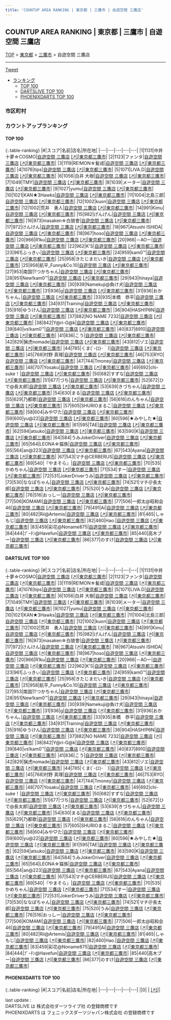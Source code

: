 ```yaml
---
title: 'COUNTUP AREA RANKING | 東京都 | 三鷹市 | 自遊空間 三鷹店'
---
```

## COUNTUP AREA RANKING | 東京都 | 三鷹市 | 自遊空間 三鷹店

[TOP](/darts/rank/) > [東京都](/darts/rank/東京都/) > [三鷹市](/darts/rank/東京都/三鷹市/) > 自遊空間 三鷹店

___

<a href="https://twitter.com/share?ref_src=twsrc%5Etfw" data-text="COUNTUP AREA RANKING | 東京都三鷹市自遊空間 三鷹店" class="twitter-share-button" data-hashtags="DARTSLIVE,PHOENIXDARTS,darts,ダーツ" data-show-count="false">Tweet</a>

* [ランキング](#カウントアップランキング)
    * [TOP 100](#top-100)
    * [DARTSLIVE TOP 100](#dartslive-top-100)
    * [PHOENIXDARTS TOP 100](#phoenixdarts-top-100)

### 市区町村

<ul>

</ul>

### カウントアップランキング

#### TOP 100



{:.table-ranking}
|#|スコア|名前|店名|所在地|
|---|---|---|---|---|
|1|1131|<span class="rank-name-dl">中井十夢☆COSMO</span>|<a href="/darts/rank/shops/e1b526e565d0a3e5b21333aee1bd51e4.html">自遊空間 三鷹店</a> <a href="https://search.dartslive.com/jp/shop/e1b526e565d0a3e5b21333aee1bd51e4">[↗]</a>|<a href="/darts/rank/東京都/三鷹市">東京都三鷹市</a>|
|2|1123|<span class="rank-name-dl">ファンタ</span>|<a href="/darts/rank/shops/e1b526e565d0a3e5b21333aee1bd51e4.html">自遊空間 三鷹店</a> <a href="https://search.dartslive.com/jp/shop/e1b526e565d0a3e5b21333aee1bd51e4">[↗]</a>|<a href="/darts/rank/東京都/三鷹市">東京都三鷹市</a>|
|3|1119|<span class="rank-name-dl">RE!MON☆髪成</span>|<a href="/darts/rank/shops/e1b526e565d0a3e5b21333aee1bd51e4.html">自遊空間 三鷹店</a> <a href="https://search.dartslive.com/jp/shop/e1b526e565d0a3e5b21333aee1bd51e4">[↗]</a>|<a href="/darts/rank/東京都/三鷹市">東京都三鷹市</a>|
|4|1076|<span class="rank-name-dl">tips</span>|<a href="/darts/rank/shops/e1b526e565d0a3e5b21333aee1bd51e4.html">自遊空間 三鷹店</a> <a href="https://search.dartslive.com/jp/shop/e1b526e565d0a3e5b21333aee1bd51e4">[↗]</a>|<a href="/darts/rank/東京都/三鷹市">東京都三鷹市</a>|
|5|1071|<span class="rank-name-dl">LIVA.D</span>|<a href="/darts/rank/shops/e1b526e565d0a3e5b21333aee1bd51e4.html">自遊空間 三鷹店</a> <a href="https://search.dartslive.com/jp/shop/e1b526e565d0a3e5b21333aee1bd51e4">[↗]</a>|<a href="/darts/rank/東京都/三鷹市">東京都三鷹市</a>|
|6|1056|<span class="rank-name-dl">白井 大樹</span>|<a href="/darts/rank/shops/e1b526e565d0a3e5b21333aee1bd51e4.html">自遊空間 三鷹店</a> <a href="https://search.dartslive.com/jp/shop/e1b526e565d0a3e5b21333aee1bd51e4">[↗]</a>|<a href="/darts/rank/東京都/三鷹市">東京都三鷹市</a>|
|7|1049|<span class="rank-name-dl">TMY</span>|<a href="/darts/rank/shops/e1b526e565d0a3e5b21333aee1bd51e4.html">自遊空間 三鷹店</a> <a href="https://search.dartslive.com/jp/shop/e1b526e565d0a3e5b21333aee1bd51e4">[↗]</a>|<a href="/darts/rank/東京都/三鷹市">東京都三鷹市</a>|
|8|1039|<span class="rank-name-dl">メーター</span>|<a href="/darts/rank/shops/e1b526e565d0a3e5b21333aee1bd51e4.html">自遊空間 三鷹店</a> <a href="https://search.dartslive.com/jp/shop/e1b526e565d0a3e5b21333aee1bd51e4">[↗]</a>|<a href="/darts/rank/東京都/三鷹市">東京都三鷹市</a>|
|9|1027|<span class="rank-name-dl">yumu</span>|<a href="/darts/rank/shops/e1b526e565d0a3e5b21333aee1bd51e4.html">自遊空間 三鷹店</a> <a href="https://search.dartslive.com/jp/shop/e1b526e565d0a3e5b21333aee1bd51e4">[↗]</a>|<a href="/darts/rank/東京都/三鷹市">東京都三鷹市</a>|
|10|1021|<span class="rank-name-dl">KAN★3Hawks</span>|<a href="/darts/rank/shops/e1b526e565d0a3e5b21333aee1bd51e4.html">自遊空間 三鷹店</a> <a href="https://search.dartslive.com/jp/shop/e1b526e565d0a3e5b21333aee1bd51e4">[↗]</a>|<a href="/darts/rank/東京都/三鷹市">東京都三鷹市</a>|
|11|1004|<span class="rank-name-dl">北島三郎</span>|<a href="/darts/rank/shops/e1b526e565d0a3e5b21333aee1bd51e4.html">自遊空間 三鷹店</a> <a href="https://search.dartslive.com/jp/shop/e1b526e565d0a3e5b21333aee1bd51e4">[↗]</a>|<a href="/darts/rank/東京都/三鷹市">東京都三鷹市</a>|
|12|1002|<span class="rank-name-dl">kuon</span>|<a href="/darts/rank/shops/e1b526e565d0a3e5b21333aee1bd51e4.html">自遊空間 三鷹店</a> <a href="https://search.dartslive.com/jp/shop/e1b526e565d0a3e5b21333aee1bd51e4">[↗]</a>|<a href="/darts/rank/東京都/三鷹市">東京都三鷹市</a>|
|12|1002|<span class="rank-name-dl">荒井　勇人</span>|<a href="/darts/rank/shops/e1b526e565d0a3e5b21333aee1bd51e4.html">自遊空間 三鷹店</a> <a href="https://search.dartslive.com/jp/shop/e1b526e565d0a3e5b21333aee1bd51e4">[↗]</a>|<a href="/darts/rank/東京都/三鷹市">東京都三鷹市</a>|
|14|991|<span class="rank-name-dl">Kimu</span>|<a href="/darts/rank/shops/e1b526e565d0a3e5b21333aee1bd51e4.html">自遊空間 三鷹店</a> <a href="https://search.dartslive.com/jp/shop/e1b526e565d0a3e5b21333aee1bd51e4">[↗]</a>|<a href="/darts/rank/東京都/三鷹市">東京都三鷹市</a>|
|15|982|<span class="rank-name-dl">げんげん</span>|<a href="/darts/rank/shops/e1b526e565d0a3e5b21333aee1bd51e4.html">自遊空間 三鷹店</a> <a href="https://search.dartslive.com/jp/shop/e1b526e565d0a3e5b21333aee1bd51e4">[↗]</a>|<a href="/darts/rank/東京都/三鷹市">東京都三鷹市</a>|
|16|973|<span class="rank-name-dl">masaken☆白狼會</span>|<a href="/darts/rank/shops/e1b526e565d0a3e5b21333aee1bd51e4.html">自遊空間 三鷹店</a> <a href="https://search.dartslive.com/jp/shop/e1b526e565d0a3e5b21333aee1bd51e4">[↗]</a>|<a href="/darts/rank/東京都/三鷹市">東京都三鷹市</a>|
|17|972|<span class="rank-name-dl">けんけん</span>|<a href="/darts/rank/shops/e1b526e565d0a3e5b21333aee1bd51e4.html">自遊空間 三鷹店</a> <a href="https://search.dartslive.com/jp/shop/e1b526e565d0a3e5b21333aee1bd51e4">[↗]</a>|<a href="/darts/rank/東京都/三鷹市">東京都三鷹市</a>|
|18|967|<span class="rank-name-dl">Atsushi ISHIDA</span>|<a href="/darts/rank/shops/e1b526e565d0a3e5b21333aee1bd51e4.html">自遊空間 三鷹店</a> <a href="https://search.dartslive.com/jp/shop/e1b526e565d0a3e5b21333aee1bd51e4">[↗]</a>|<a href="/darts/rank/東京都/三鷹市">東京都三鷹市</a>|
|18|967|<span class="rank-name-dl">hoso</span>|<a href="/darts/rank/shops/e1b526e565d0a3e5b21333aee1bd51e4.html">自遊空間 三鷹店</a> <a href="https://search.dartslive.com/jp/shop/e1b526e565d0a3e5b21333aee1bd51e4">[↗]</a>|<a href="/darts/rank/東京都/三鷹市">東京都三鷹市</a>|
|20|966|<span class="rank-name-dl">R1ku</span>|<a href="/darts/rank/shops/e1b526e565d0a3e5b21333aee1bd51e4.html">自遊空間 三鷹店</a> <a href="https://search.dartslive.com/jp/shop/e1b526e565d0a3e5b21333aee1bd51e4">[↗]</a>|<a href="/darts/rank/東京都/三鷹市">東京都三鷹市</a>|
|20|966|<span class="rank-name-dl">－AOー</span>|<a href="/darts/rank/shops/e1b526e565d0a3e5b21333aee1bd51e4.html">自遊空間 三鷹店</a> <a href="https://search.dartslive.com/jp/shop/e1b526e565d0a3e5b21333aee1bd51e4">[↗]</a>|<a href="/darts/rank/東京都/三鷹市">東京都三鷹市</a>|
|22|962|<span class="rank-name-dl">K&#x27;S</span>|<a href="/darts/rank/shops/e1b526e565d0a3e5b21333aee1bd51e4.html">自遊空間 三鷹店</a> <a href="https://search.dartslive.com/jp/shop/e1b526e565d0a3e5b21333aee1bd51e4">[↗]</a>|<a href="/darts/rank/東京都/三鷹市">東京都三鷹市</a>|
|23|961|<span class="rank-name-dl">ふっきぃ</span>|<a href="/darts/rank/shops/e1b526e565d0a3e5b21333aee1bd51e4.html">自遊空間 三鷹店</a> <a href="https://search.dartslive.com/jp/shop/e1b526e565d0a3e5b21333aee1bd51e4">[↗]</a>|<a href="/darts/rank/東京都/三鷹市">東京都三鷹市</a>|
|24|959|<span class="rank-name-dl">kam0™</span>|<a href="/darts/rank/shops/e1b526e565d0a3e5b21333aee1bd51e4.html">自遊空間 三鷹店</a> <a href="https://search.dartslive.com/jp/shop/e1b526e565d0a3e5b21333aee1bd51e4">[↗]</a>|<a href="/darts/rank/東京都/三鷹市">東京都三鷹市</a>|
|25|958|<span class="rank-name-dl">きたじまだいき</span>|<a href="/darts/rank/shops/e1b526e565d0a3e5b21333aee1bd51e4.html">自遊空間 三鷹店</a> <a href="https://search.dartslive.com/jp/shop/e1b526e565d0a3e5b21333aee1bd51e4">[↗]</a>|<a href="/darts/rank/東京都/三鷹市">東京都三鷹市</a>|
|25|958|<span class="rank-name-dl">航平_Funny&amp;Co.10</span>|<a href="/darts/rank/shops/e1b526e565d0a3e5b21333aee1bd51e4.html">自遊空間 三鷹店</a> <a href="https://search.dartslive.com/jp/shop/e1b526e565d0a3e5b21333aee1bd51e4">[↗]</a>|<a href="/darts/rank/東京都/三鷹市">東京都三鷹市</a>|
|27|953|<span class="rank-name-dl">南国㌍つかちゃん</span>|<a href="/darts/rank/shops/e1b526e565d0a3e5b21333aee1bd51e4.html">自遊空間 三鷹店</a> <a href="https://search.dartslive.com/jp/shop/e1b526e565d0a3e5b21333aee1bd51e4">[↗]</a>|<a href="/darts/rank/東京都/三鷹市">東京都三鷹市</a>|
|28|951|<span class="rank-name-dl">New!kam0™</span>|<a href="/darts/rank/shops/e1b526e565d0a3e5b21333aee1bd51e4.html">自遊空間 三鷹店</a> <a href="https://search.dartslive.com/jp/shop/e1b526e565d0a3e5b21333aee1bd51e4">[↗]</a>|<a href="/darts/rank/東京都/三鷹市">東京都三鷹市</a>|
|29|943|<span class="rank-name-dl">hinaya</span>|<a href="/darts/rank/shops/e1b526e565d0a3e5b21333aee1bd51e4.html">自遊空間 三鷹店</a> <a href="https://search.dartslive.com/jp/shop/e1b526e565d0a3e5b21333aee1bd51e4">[↗]</a>|<a href="/darts/rank/東京都/三鷹市">東京都三鷹市</a>|
|30|939|<span class="rank-name-dl">Namekuji@負け犬</span>|<a href="/darts/rank/shops/e1b526e565d0a3e5b21333aee1bd51e4.html">自遊空間 三鷹店</a> <a href="https://search.dartslive.com/jp/shop/e1b526e565d0a3e5b21333aee1bd51e4">[↗]</a>|<a href="/darts/rank/東京都/三鷹市">東京都三鷹市</a>|
|31|936|<span class="rank-name-dl">g</span>|<a href="/darts/rank/shops/e1b526e565d0a3e5b21333aee1bd51e4.html">自遊空間 三鷹店</a> <a href="https://search.dartslive.com/jp/shop/e1b526e565d0a3e5b21333aee1bd51e4">[↗]</a>|<a href="/darts/rank/東京都/三鷹市">東京都三鷹市</a>|
|31|936|<span class="rank-name-dl">おかちゃん｡</span>|<a href="/darts/rank/shops/e1b526e565d0a3e5b21333aee1bd51e4.html">自遊空間 三鷹店</a> <a href="https://search.dartslive.com/jp/shop/e1b526e565d0a3e5b21333aee1bd51e4">[↗]</a>|<a href="/darts/rank/東京都/三鷹市">東京都三鷹市</a>|
|33|935|<span class="rank-name-dl">本橋　恭平</span>|<a href="/darts/rank/shops/e1b526e565d0a3e5b21333aee1bd51e4.html">自遊空間 三鷹店</a> <a href="https://search.dartslive.com/jp/shop/e1b526e565d0a3e5b21333aee1bd51e4">[↗]</a>|<a href="/darts/rank/東京都/三鷹市">東京都三鷹市</a>|
|34|931|<span class="rank-name-dl">Training</span>|<a href="/darts/rank/shops/e1b526e565d0a3e5b21333aee1bd51e4.html">自遊空間 三鷹店</a> <a href="https://search.dartslive.com/jp/shop/e1b526e565d0a3e5b21333aee1bd51e4">[↗]</a>|<a href="/darts/rank/東京都/三鷹市">東京都三鷹市</a>|
|35|916|<span class="rank-name-dl">ゆうけん</span>|<a href="/darts/rank/shops/e1b526e565d0a3e5b21333aee1bd51e4.html">自遊空間 三鷹店</a> <a href="https://search.dartslive.com/jp/shop/e1b526e565d0a3e5b21333aee1bd51e4">[↗]</a>|<a href="/darts/rank/東京都/三鷹市">東京都三鷹市</a>|
|36|904|<span class="rank-name-dl">HASH!PθN</span>|<a href="/darts/rank/shops/e1b526e565d0a3e5b21333aee1bd51e4.html">自遊空間 三鷹店</a> <a href="https://search.dartslive.com/jp/shop/e1b526e565d0a3e5b21333aee1bd51e4">[↗]</a>|<a href="/darts/rank/東京都/三鷹市">東京都三鷹市</a>|
|37|882|<span class="rank-name-dl">NO NAME 7232</span>|<a href="/darts/rank/shops/e1b526e565d0a3e5b21333aee1bd51e4.html">自遊空間 三鷹店</a> <a href="https://search.dartslive.com/jp/shop/e1b526e565d0a3e5b21333aee1bd51e4">[↗]</a>|<a href="/darts/rank/東京都/三鷹市">東京都三鷹市</a>|
|38|842|<span class="rank-name-dl">Y@ri-G@k</span>|<a href="/darts/rank/shops/e1b526e565d0a3e5b21333aee1bd51e4.html">自遊空間 三鷹店</a> <a href="https://search.dartslive.com/jp/shop/e1b526e565d0a3e5b21333aee1bd51e4">[↗]</a>|<a href="/darts/rank/東京都/三鷹市">東京都三鷹市</a>|
|39|840|<span class="rank-name-dl">vs!kam0™</span>|<a href="/darts/rank/shops/e1b526e565d0a3e5b21333aee1bd51e4.html">自遊空間 三鷹店</a> <a href="https://search.dartslive.com/jp/shop/e1b526e565d0a3e5b21333aee1bd51e4">[↗]</a>|<a href="/darts/rank/東京都/三鷹市">東京都三鷹市</a>|
|40|837|<span class="rank-name-dl">8910</span>|<a href="/darts/rank/shops/e1b526e565d0a3e5b21333aee1bd51e4.html">自遊空間 三鷹店</a> <a href="https://search.dartslive.com/jp/shop/e1b526e565d0a3e5b21333aee1bd51e4">[↗]</a>|<a href="/darts/rank/東京都/三鷹市">東京都三鷹市</a>|
|41|836|<span class="rank-name-dl">こう</span>|<a href="/darts/rank/shops/e1b526e565d0a3e5b21333aee1bd51e4.html">自遊空間 三鷹店</a> <a href="https://search.dartslive.com/jp/shop/e1b526e565d0a3e5b21333aee1bd51e4">[↗]</a>|<a href="/darts/rank/東京都/三鷹市">東京都三鷹市</a>|
|42|829|<span class="rank-name-dl">猟虎nomade</span>|<a href="/darts/rank/shops/e1b526e565d0a3e5b21333aee1bd51e4.html">自遊空間 三鷹店</a> <a href="https://search.dartslive.com/jp/shop/e1b526e565d0a3e5b21333aee1bd51e4">[↗]</a>|<a href="/darts/rank/東京都/三鷹市">東京都三鷹市</a>|
|43|812|<span class="rank-name-dl">ゾエ</span>|<a href="/darts/rank/shops/e1b526e565d0a3e5b21333aee1bd51e4.html">自遊空間 三鷹店</a> <a href="https://search.dartslive.com/jp/shop/e1b526e565d0a3e5b21333aee1bd51e4">[↗]</a>|<a href="/darts/rank/東京都/三鷹市">東京都三鷹市</a>|
|44|785|<span class="rank-name-dl">くま(´･(ｴ)･｀)</span>|<a href="/darts/rank/shops/e1b526e565d0a3e5b21333aee1bd51e4.html">自遊空間 三鷹店</a> <a href="https://search.dartslive.com/jp/shop/e1b526e565d0a3e5b21333aee1bd51e4">[↗]</a>|<a href="/darts/rank/東京都/三鷹市">東京都三鷹市</a>|
|45|768|<span class="rank-name-dl">村野 真理</span>|<a href="/darts/rank/shops/e1b526e565d0a3e5b21333aee1bd51e4.html">自遊空間 三鷹店</a> <a href="https://search.dartslive.com/jp/shop/e1b526e565d0a3e5b21333aee1bd51e4">[↗]</a>|<a href="/darts/rank/東京都/三鷹市">東京都三鷹市</a>|
|46|753|<span class="rank-name-dl">RYO</span>|<a href="/darts/rank/shops/e1b526e565d0a3e5b21333aee1bd51e4.html">自遊空間 三鷹店</a> <a href="https://search.dartslive.com/jp/shop/e1b526e565d0a3e5b21333aee1bd51e4">[↗]</a>|<a href="/darts/rank/東京都/三鷹市">東京都三鷹市</a>|
|47|744|<span class="rank-name-dl">Tmoney</span>|<a href="/darts/rank/shops/e1b526e565d0a3e5b21333aee1bd51e4.html">自遊空間 三鷹店</a> <a href="https://search.dartslive.com/jp/shop/e1b526e565d0a3e5b21333aee1bd51e4">[↗]</a>|<a href="/darts/rank/東京都/三鷹市">東京都三鷹市</a>|
|48|707|<span class="rank-name-dl">Yosaku</span>|<a href="/darts/rank/shops/e1b526e565d0a3e5b21333aee1bd51e4.html">自遊空間 三鷹店</a> <a href="https://search.dartslive.com/jp/shop/e1b526e565d0a3e5b21333aee1bd51e4">[↗]</a>|<a href="/darts/rank/東京都/三鷹市">東京都三鷹市</a>|
|49|692|<span class="rank-name-dl">chi-suke！</span>|<a href="/darts/rank/shops/e1b526e565d0a3e5b21333aee1bd51e4.html">自遊空間 三鷹店</a> <a href="https://search.dartslive.com/jp/shop/e1b526e565d0a3e5b21333aee1bd51e4">[↗]</a>|<a href="/darts/rank/東京都/三鷹市">東京都三鷹市</a>|
|50|682|<span class="rank-name-dl">すずな</span>|<a href="/darts/rank/shops/e1b526e565d0a3e5b21333aee1bd51e4.html">自遊空間 三鷹店</a> <a href="https://search.dartslive.com/jp/shop/e1b526e565d0a3e5b21333aee1bd51e4">[↗]</a>|<a href="/darts/rank/東京都/三鷹市">東京都三鷹市</a>|
|51|677|<span class="rank-name-dl">づち</span>|<a href="/darts/rank/shops/e1b526e565d0a3e5b21333aee1bd51e4.html">自遊空間 三鷹店</a> <a href="https://search.dartslive.com/jp/shop/e1b526e565d0a3e5b21333aee1bd51e4">[↗]</a>|<a href="/darts/rank/東京都/三鷹市">東京都三鷹市</a>|
|52|672|<span class="rank-name-dl">ひで@長太郎</span>|<a href="/darts/rank/shops/e1b526e565d0a3e5b21333aee1bd51e4.html">自遊空間 三鷹店</a> <a href="https://search.dartslive.com/jp/shop/e1b526e565d0a3e5b21333aee1bd51e4">[↗]</a>|<a href="/darts/rank/東京都/三鷹市">東京都三鷹市</a>|
|53|639|<span class="rank-name-dl">きづちゃん</span>|<a href="/darts/rank/shops/e1b526e565d0a3e5b21333aee1bd51e4.html">自遊空間 三鷹店</a> <a href="https://search.dartslive.com/jp/shop/e1b526e565d0a3e5b21333aee1bd51e4">[↗]</a>|<a href="/darts/rank/東京都/三鷹市">東京都三鷹市</a>|
|54|630|<span class="rank-name-dl">まる</span>|<a href="/darts/rank/shops/e1b526e565d0a3e5b21333aee1bd51e4.html">自遊空間 三鷹店</a> <a href="https://search.dartslive.com/jp/shop/e1b526e565d0a3e5b21333aee1bd51e4">[↗]</a>|<a href="/darts/rank/東京都/三鷹市">東京都三鷹市</a>|
|55|629|<span class="rank-name-dl">乃都歌</span>|<a href="/darts/rank/shops/e1b526e565d0a3e5b21333aee1bd51e4.html">自遊空間 三鷹店</a> <a href="https://search.dartslive.com/jp/shop/e1b526e565d0a3e5b21333aee1bd51e4">[↗]</a>|<a href="/darts/rank/東京都/三鷹市">東京都三鷹市</a>|
|56|616|<span class="rank-name-dl">のんちゃん</span>|<a href="/darts/rank/shops/e1b526e565d0a3e5b21333aee1bd51e4.html">自遊空間 三鷹店</a> <a href="https://search.dartslive.com/jp/shop/e1b526e565d0a3e5b21333aee1bd51e4">[↗]</a>|<a href="/darts/rank/東京都/三鷹市">東京都三鷹市</a>|
|57|605|<span class="rank-name-dl">SHURIOまるこ</span>|<a href="/darts/rank/shops/e1b526e565d0a3e5b21333aee1bd51e4.html">自遊空間 三鷹店</a> <a href="https://search.dartslive.com/jp/shop/e1b526e565d0a3e5b21333aee1bd51e4">[↗]</a>|<a href="/darts/rank/東京都/三鷹市">東京都三鷹市</a>|
|58|604|<span class="rank-name-dl">みや♡た</span>|<a href="/darts/rank/shops/e1b526e565d0a3e5b21333aee1bd51e4.html">自遊空間 三鷹店</a> <a href="https://search.dartslive.com/jp/shop/e1b526e565d0a3e5b21333aee1bd51e4">[↗]</a>|<a href="/darts/rank/東京都/三鷹市">東京都三鷹市</a>|
|59|600|<span class="rank-name-dl">yu@22</span>|<a href="/darts/rank/shops/e1b526e565d0a3e5b21333aee1bd51e4.html">自遊空間 三鷹店</a> <a href="https://search.dartslive.com/jp/shop/e1b526e565d0a3e5b21333aee1bd51e4">[↗]</a>|<a href="/darts/rank/東京都/三鷹市">東京都三鷹市</a>|
|60|596|<span class="rank-name-dl">★みやした★</span>|<a href="/darts/rank/shops/e1b526e565d0a3e5b21333aee1bd51e4.html">自遊空間 三鷹店</a> <a href="https://search.dartslive.com/jp/shop/e1b526e565d0a3e5b21333aee1bd51e4">[↗]</a>|<a href="/darts/rank/東京都/三鷹市">東京都三鷹市</a>|
|61|595|<span class="rank-name-dl">TAE</span>|<a href="/darts/rank/shops/e1b526e565d0a3e5b21333aee1bd51e4.html">自遊空間 三鷹店</a> <a href="https://search.dartslive.com/jp/shop/e1b526e565d0a3e5b21333aee1bd51e4">[↗]</a>|<a href="/darts/rank/東京都/三鷹市">東京都三鷹市</a>|
|62|594|<span class="rank-name-dl">atsuko</span>|<a href="/darts/rank/shops/e1b526e565d0a3e5b21333aee1bd51e4.html">自遊空間 三鷹店</a> <a href="https://search.dartslive.com/jp/shop/e1b526e565d0a3e5b21333aee1bd51e4">[↗]</a>|<a href="/darts/rank/東京都/三鷹市">東京都三鷹市</a>|
|63|590|<span class="rank-name-dl">K</span>|<a href="/darts/rank/shops/e1b526e565d0a3e5b21333aee1bd51e4.html">自遊空間 三鷹店</a> <a href="https://search.dartslive.com/jp/shop/e1b526e565d0a3e5b21333aee1bd51e4">[↗]</a>|<a href="/darts/rank/東京都/三鷹市">東京都三鷹市</a>|
|64|584|<span class="rank-name-dl">うみJokerDriver</span>|<a href="/darts/rank/shops/e1b526e565d0a3e5b21333aee1bd51e4.html">自遊空間 三鷹店</a> <a href="https://search.dartslive.com/jp/shop/e1b526e565d0a3e5b21333aee1bd51e4">[↗]</a>|<a href="/darts/rank/東京都/三鷹市">東京都三鷹市</a>|
|65|564|<span class="rank-name-dl">LEONA☆猫族</span>|<a href="/darts/rank/shops/e1b526e565d0a3e5b21333aee1bd51e4.html">自遊空間 三鷹店</a> <a href="https://search.dartslive.com/jp/shop/e1b526e565d0a3e5b21333aee1bd51e4">[↗]</a>|<a href="/darts/rank/東京都/三鷹市">東京都三鷹市</a>|
|65|564|<span class="rank-name-dl">an@223</span>|<a href="/darts/rank/shops/e1b526e565d0a3e5b21333aee1bd51e4.html">自遊空間 三鷹店</a> <a href="https://search.dartslive.com/jp/shop/e1b526e565d0a3e5b21333aee1bd51e4">[↗]</a>|<a href="/darts/rank/東京都/三鷹市">東京都三鷹市</a>|
|67|543|<span class="rank-name-dl">Ayana</span>|<a href="/darts/rank/shops/e1b526e565d0a3e5b21333aee1bd51e4.html">自遊空間 三鷹店</a> <a href="https://search.dartslive.com/jp/shop/e1b526e565d0a3e5b21333aee1bd51e4">[↗]</a>|<a href="/darts/rank/東京都/三鷹市">東京都三鷹市</a>|
|67|543|<span class="rank-name-dl">マチ@CERBERUS</span>|<a href="/darts/rank/shops/e1b526e565d0a3e5b21333aee1bd51e4.html">自遊空間 三鷹店</a> <a href="https://search.dartslive.com/jp/shop/e1b526e565d0a3e5b21333aee1bd51e4">[↗]</a>|<a href="/darts/rank/東京都/三鷹市">東京都三鷹市</a>|
|69|540|<span class="rank-name-dl">『やまそら』</span>|<a href="/darts/rank/shops/e1b526e565d0a3e5b21333aee1bd51e4.html">自遊空間 三鷹店</a> <a href="https://search.dartslive.com/jp/shop/e1b526e565d0a3e5b21333aee1bd51e4">[↗]</a>|<a href="/darts/rank/東京都/三鷹市">東京都三鷹市</a>|
|70|535|<span class="rank-name-dl">かめちゃん</span>|<a href="/darts/rank/shops/e1b526e565d0a3e5b21333aee1bd51e4.html">自遊空間 三鷹店</a> <a href="https://search.dartslive.com/jp/shop/e1b526e565d0a3e5b21333aee1bd51e4">[↗]</a>|<a href="/darts/rank/東京都/三鷹市">東京都三鷹市</a>|
|71|534|<span class="rank-name-dl">すー</span>|<a href="/darts/rank/shops/e1b526e565d0a3e5b21333aee1bd51e4.html">自遊空間 三鷹店</a> <a href="https://search.dartslive.com/jp/shop/e1b526e565d0a3e5b21333aee1bd51e4">[↗]</a>|<a href="/darts/rank/東京都/三鷹市">東京都三鷹市</a>|
|72|531|<span class="rank-name-dl">JokerDriverうみ</span>|<a href="/darts/rank/shops/e1b526e565d0a3e5b21333aee1bd51e4.html">自遊空間 三鷹店</a> <a href="https://search.dartslive.com/jp/shop/e1b526e565d0a3e5b21333aee1bd51e4">[↗]</a>|<a href="/darts/rank/東京都/三鷹市">東京都三鷹市</a>|
|73|530|<span class="rank-name-dl">ななぽちゃん</span>|<a href="/darts/rank/shops/e1b526e565d0a3e5b21333aee1bd51e4.html">自遊空間 三鷹店</a> <a href="https://search.dartslive.com/jp/shop/e1b526e565d0a3e5b21333aee1bd51e4">[↗]</a>|<a href="/darts/rank/東京都/三鷹市">東京都三鷹市</a>|
|74|521|<span class="rank-name-dl">マチ＠長太郎</span>|<a href="/darts/rank/shops/e1b526e565d0a3e5b21333aee1bd51e4.html">自遊空間 三鷹店</a> <a href="https://search.dartslive.com/jp/shop/e1b526e565d0a3e5b21333aee1bd51e4">[↗]</a>|<a href="/darts/rank/東京都/三鷹市">東京都三鷹市</a>|
|75|520|<span class="rank-name-dl">うみ</span>|<a href="/darts/rank/shops/e1b526e565d0a3e5b21333aee1bd51e4.html">自遊空間 三鷹店</a> <a href="https://search.dartslive.com/jp/shop/e1b526e565d0a3e5b21333aee1bd51e4">[↗]</a>|<a href="/darts/rank/東京都/三鷹市">東京都三鷹市</a>|
|76|516|<span class="rank-name-dl">おっしー</span>|<a href="/darts/rank/shops/e1b526e565d0a3e5b21333aee1bd51e4.html">自遊空間 三鷹店</a> <a href="https://search.dartslive.com/jp/shop/e1b526e565d0a3e5b21333aee1bd51e4">[↗]</a>|<a href="/darts/rank/東京都/三鷹市">東京都三鷹市</a>|
|77|506|<span class="rank-name-dl">KOMAMI</span>|<a href="/darts/rank/shops/e1b526e565d0a3e5b21333aee1bd51e4.html">自遊空間 三鷹店</a> <a href="https://search.dartslive.com/jp/shop/e1b526e565d0a3e5b21333aee1bd51e4">[↗]</a>|<a href="/darts/rank/東京都/三鷹市">東京都三鷹市</a>|
|77|506|<span class="rank-name-dl">一郎太@昭和会46</span>|<a href="/darts/rank/shops/e1b526e565d0a3e5b21333aee1bd51e4.html">自遊空間 三鷹店</a> <a href="https://search.dartslive.com/jp/shop/e1b526e565d0a3e5b21333aee1bd51e4">[↗]</a>|<a href="/darts/rank/東京都/三鷹市">東京都三鷹市</a>|
|79|491|<span class="rank-name-dl">Ai</span>|<a href="/darts/rank/shops/e1b526e565d0a3e5b21333aee1bd51e4.html">自遊空間 三鷹店</a> <a href="https://search.dartslive.com/jp/shop/e1b526e565d0a3e5b21333aee1bd51e4">[↗]</a>|<a href="/darts/rank/東京都/三鷹市">東京都三鷹市</a>|
|80|482|<span class="rank-name-dl">Rii@Artemis</span>|<a href="/darts/rank/shops/e1b526e565d0a3e5b21333aee1bd51e4.html">自遊空間 三鷹店</a> <a href="https://search.dartslive.com/jp/shop/e1b526e565d0a3e5b21333aee1bd51e4">[↗]</a>|<a href="/darts/rank/東京都/三鷹市">東京都三鷹市</a>|
|81|465|<span class="rank-name-dl">しゃもじ</span>|<a href="/darts/rank/shops/e1b526e565d0a3e5b21333aee1bd51e4.html">自遊空間 三鷹店</a> <a href="https://search.dartslive.com/jp/shop/e1b526e565d0a3e5b21333aee1bd51e4">[↗]</a>|<a href="/darts/rank/東京都/三鷹市">東京都三鷹市</a>|
|82|460|<span class="rank-name-dl">Hao.</span>|<a href="/darts/rank/shops/e1b526e565d0a3e5b21333aee1bd51e4.html">自遊空間 三鷹店</a> <a href="https://search.dartslive.com/jp/shop/e1b526e565d0a3e5b21333aee1bd51e4">[↗]</a>|<a href="/darts/rank/東京都/三鷹市">東京都三鷹市</a>|
|83|459|<span class="rank-name-dl">彩花@Noname875</span>|<a href="/darts/rank/shops/e1b526e565d0a3e5b21333aee1bd51e4.html">自遊空間 三鷹店</a> <a href="https://search.dartslive.com/jp/shop/e1b526e565d0a3e5b21333aee1bd51e4">[↗]</a>|<a href="/darts/rank/東京都/三鷹市">東京都三鷹市</a>|
|84|444|<span class="rank-name-dl">ﾌﾟｰﾁﾝ@Havefun</span>|<a href="/darts/rank/shops/e1b526e565d0a3e5b21333aee1bd51e4.html">自遊空間 三鷹店</a> <a href="https://search.dartslive.com/jp/shop/e1b526e565d0a3e5b21333aee1bd51e4">[↗]</a>|<a href="/darts/rank/東京都/三鷹市">東京都三鷹市</a>|
|85|440|<span class="rank-name-dl">高木ブー</span>|<a href="/darts/rank/shops/e1b526e565d0a3e5b21333aee1bd51e4.html">自遊空間 三鷹店</a> <a href="https://search.dartslive.com/jp/shop/e1b526e565d0a3e5b21333aee1bd51e4">[↗]</a>|<a href="/darts/rank/東京都/三鷹市">東京都三鷹市</a>|
|86|377|<span class="rank-name-dl">のすけ</span>|<a href="/darts/rank/shops/e1b526e565d0a3e5b21333aee1bd51e4.html">自遊空間 三鷹店</a> <a href="https://search.dartslive.com/jp/shop/e1b526e565d0a3e5b21333aee1bd51e4">[↗]</a>|<a href="/darts/rank/東京都/三鷹市">東京都三鷹市</a>|


#### DARTSLIVE TOP 100



{:.table-ranking}
|#|スコア|名前|店名|所在地|
|---|---|---|---|---|
|1|1131|<span class="rank-name-dl">中井十夢☆COSMO</span>|<a href="/darts/rank/shops/e1b526e565d0a3e5b21333aee1bd51e4.html">自遊空間 三鷹店</a> <a href="https://search.dartslive.com/jp/shop/e1b526e565d0a3e5b21333aee1bd51e4">[↗]</a>|<a href="/darts/rank/東京都/三鷹市">東京都三鷹市</a>|
|2|1123|<span class="rank-name-dl">ファンタ</span>|<a href="/darts/rank/shops/e1b526e565d0a3e5b21333aee1bd51e4.html">自遊空間 三鷹店</a> <a href="https://search.dartslive.com/jp/shop/e1b526e565d0a3e5b21333aee1bd51e4">[↗]</a>|<a href="/darts/rank/東京都/三鷹市">東京都三鷹市</a>|
|3|1119|<span class="rank-name-dl">RE!MON☆髪成</span>|<a href="/darts/rank/shops/e1b526e565d0a3e5b21333aee1bd51e4.html">自遊空間 三鷹店</a> <a href="https://search.dartslive.com/jp/shop/e1b526e565d0a3e5b21333aee1bd51e4">[↗]</a>|<a href="/darts/rank/東京都/三鷹市">東京都三鷹市</a>|
|4|1076|<span class="rank-name-dl">tips</span>|<a href="/darts/rank/shops/e1b526e565d0a3e5b21333aee1bd51e4.html">自遊空間 三鷹店</a> <a href="https://search.dartslive.com/jp/shop/e1b526e565d0a3e5b21333aee1bd51e4">[↗]</a>|<a href="/darts/rank/東京都/三鷹市">東京都三鷹市</a>|
|5|1071|<span class="rank-name-dl">LIVA.D</span>|<a href="/darts/rank/shops/e1b526e565d0a3e5b21333aee1bd51e4.html">自遊空間 三鷹店</a> <a href="https://search.dartslive.com/jp/shop/e1b526e565d0a3e5b21333aee1bd51e4">[↗]</a>|<a href="/darts/rank/東京都/三鷹市">東京都三鷹市</a>|
|6|1056|<span class="rank-name-dl">白井 大樹</span>|<a href="/darts/rank/shops/e1b526e565d0a3e5b21333aee1bd51e4.html">自遊空間 三鷹店</a> <a href="https://search.dartslive.com/jp/shop/e1b526e565d0a3e5b21333aee1bd51e4">[↗]</a>|<a href="/darts/rank/東京都/三鷹市">東京都三鷹市</a>|
|7|1049|<span class="rank-name-dl">TMY</span>|<a href="/darts/rank/shops/e1b526e565d0a3e5b21333aee1bd51e4.html">自遊空間 三鷹店</a> <a href="https://search.dartslive.com/jp/shop/e1b526e565d0a3e5b21333aee1bd51e4">[↗]</a>|<a href="/darts/rank/東京都/三鷹市">東京都三鷹市</a>|
|8|1039|<span class="rank-name-dl">メーター</span>|<a href="/darts/rank/shops/e1b526e565d0a3e5b21333aee1bd51e4.html">自遊空間 三鷹店</a> <a href="https://search.dartslive.com/jp/shop/e1b526e565d0a3e5b21333aee1bd51e4">[↗]</a>|<a href="/darts/rank/東京都/三鷹市">東京都三鷹市</a>|
|9|1027|<span class="rank-name-dl">yumu</span>|<a href="/darts/rank/shops/e1b526e565d0a3e5b21333aee1bd51e4.html">自遊空間 三鷹店</a> <a href="https://search.dartslive.com/jp/shop/e1b526e565d0a3e5b21333aee1bd51e4">[↗]</a>|<a href="/darts/rank/東京都/三鷹市">東京都三鷹市</a>|
|10|1021|<span class="rank-name-dl">KAN★3Hawks</span>|<a href="/darts/rank/shops/e1b526e565d0a3e5b21333aee1bd51e4.html">自遊空間 三鷹店</a> <a href="https://search.dartslive.com/jp/shop/e1b526e565d0a3e5b21333aee1bd51e4">[↗]</a>|<a href="/darts/rank/東京都/三鷹市">東京都三鷹市</a>|
|11|1004|<span class="rank-name-dl">北島三郎</span>|<a href="/darts/rank/shops/e1b526e565d0a3e5b21333aee1bd51e4.html">自遊空間 三鷹店</a> <a href="https://search.dartslive.com/jp/shop/e1b526e565d0a3e5b21333aee1bd51e4">[↗]</a>|<a href="/darts/rank/東京都/三鷹市">東京都三鷹市</a>|
|12|1002|<span class="rank-name-dl">kuon</span>|<a href="/darts/rank/shops/e1b526e565d0a3e5b21333aee1bd51e4.html">自遊空間 三鷹店</a> <a href="https://search.dartslive.com/jp/shop/e1b526e565d0a3e5b21333aee1bd51e4">[↗]</a>|<a href="/darts/rank/東京都/三鷹市">東京都三鷹市</a>|
|12|1002|<span class="rank-name-dl">荒井　勇人</span>|<a href="/darts/rank/shops/e1b526e565d0a3e5b21333aee1bd51e4.html">自遊空間 三鷹店</a> <a href="https://search.dartslive.com/jp/shop/e1b526e565d0a3e5b21333aee1bd51e4">[↗]</a>|<a href="/darts/rank/東京都/三鷹市">東京都三鷹市</a>|
|14|991|<span class="rank-name-dl">Kimu</span>|<a href="/darts/rank/shops/e1b526e565d0a3e5b21333aee1bd51e4.html">自遊空間 三鷹店</a> <a href="https://search.dartslive.com/jp/shop/e1b526e565d0a3e5b21333aee1bd51e4">[↗]</a>|<a href="/darts/rank/東京都/三鷹市">東京都三鷹市</a>|
|15|982|<span class="rank-name-dl">げんげん</span>|<a href="/darts/rank/shops/e1b526e565d0a3e5b21333aee1bd51e4.html">自遊空間 三鷹店</a> <a href="https://search.dartslive.com/jp/shop/e1b526e565d0a3e5b21333aee1bd51e4">[↗]</a>|<a href="/darts/rank/東京都/三鷹市">東京都三鷹市</a>|
|16|973|<span class="rank-name-dl">masaken☆白狼會</span>|<a href="/darts/rank/shops/e1b526e565d0a3e5b21333aee1bd51e4.html">自遊空間 三鷹店</a> <a href="https://search.dartslive.com/jp/shop/e1b526e565d0a3e5b21333aee1bd51e4">[↗]</a>|<a href="/darts/rank/東京都/三鷹市">東京都三鷹市</a>|
|17|972|<span class="rank-name-dl">けんけん</span>|<a href="/darts/rank/shops/e1b526e565d0a3e5b21333aee1bd51e4.html">自遊空間 三鷹店</a> <a href="https://search.dartslive.com/jp/shop/e1b526e565d0a3e5b21333aee1bd51e4">[↗]</a>|<a href="/darts/rank/東京都/三鷹市">東京都三鷹市</a>|
|18|967|<span class="rank-name-dl">Atsushi ISHIDA</span>|<a href="/darts/rank/shops/e1b526e565d0a3e5b21333aee1bd51e4.html">自遊空間 三鷹店</a> <a href="https://search.dartslive.com/jp/shop/e1b526e565d0a3e5b21333aee1bd51e4">[↗]</a>|<a href="/darts/rank/東京都/三鷹市">東京都三鷹市</a>|
|18|967|<span class="rank-name-dl">hoso</span>|<a href="/darts/rank/shops/e1b526e565d0a3e5b21333aee1bd51e4.html">自遊空間 三鷹店</a> <a href="https://search.dartslive.com/jp/shop/e1b526e565d0a3e5b21333aee1bd51e4">[↗]</a>|<a href="/darts/rank/東京都/三鷹市">東京都三鷹市</a>|
|20|966|<span class="rank-name-dl">R1ku</span>|<a href="/darts/rank/shops/e1b526e565d0a3e5b21333aee1bd51e4.html">自遊空間 三鷹店</a> <a href="https://search.dartslive.com/jp/shop/e1b526e565d0a3e5b21333aee1bd51e4">[↗]</a>|<a href="/darts/rank/東京都/三鷹市">東京都三鷹市</a>|
|20|966|<span class="rank-name-dl">－AOー</span>|<a href="/darts/rank/shops/e1b526e565d0a3e5b21333aee1bd51e4.html">自遊空間 三鷹店</a> <a href="https://search.dartslive.com/jp/shop/e1b526e565d0a3e5b21333aee1bd51e4">[↗]</a>|<a href="/darts/rank/東京都/三鷹市">東京都三鷹市</a>|
|22|962|<span class="rank-name-dl">K&#x27;S</span>|<a href="/darts/rank/shops/e1b526e565d0a3e5b21333aee1bd51e4.html">自遊空間 三鷹店</a> <a href="https://search.dartslive.com/jp/shop/e1b526e565d0a3e5b21333aee1bd51e4">[↗]</a>|<a href="/darts/rank/東京都/三鷹市">東京都三鷹市</a>|
|23|961|<span class="rank-name-dl">ふっきぃ</span>|<a href="/darts/rank/shops/e1b526e565d0a3e5b21333aee1bd51e4.html">自遊空間 三鷹店</a> <a href="https://search.dartslive.com/jp/shop/e1b526e565d0a3e5b21333aee1bd51e4">[↗]</a>|<a href="/darts/rank/東京都/三鷹市">東京都三鷹市</a>|
|24|959|<span class="rank-name-dl">kam0™</span>|<a href="/darts/rank/shops/e1b526e565d0a3e5b21333aee1bd51e4.html">自遊空間 三鷹店</a> <a href="https://search.dartslive.com/jp/shop/e1b526e565d0a3e5b21333aee1bd51e4">[↗]</a>|<a href="/darts/rank/東京都/三鷹市">東京都三鷹市</a>|
|25|958|<span class="rank-name-dl">きたじまだいき</span>|<a href="/darts/rank/shops/e1b526e565d0a3e5b21333aee1bd51e4.html">自遊空間 三鷹店</a> <a href="https://search.dartslive.com/jp/shop/e1b526e565d0a3e5b21333aee1bd51e4">[↗]</a>|<a href="/darts/rank/東京都/三鷹市">東京都三鷹市</a>|
|25|958|<span class="rank-name-dl">航平_Funny&amp;Co.10</span>|<a href="/darts/rank/shops/e1b526e565d0a3e5b21333aee1bd51e4.html">自遊空間 三鷹店</a> <a href="https://search.dartslive.com/jp/shop/e1b526e565d0a3e5b21333aee1bd51e4">[↗]</a>|<a href="/darts/rank/東京都/三鷹市">東京都三鷹市</a>|
|27|953|<span class="rank-name-dl">南国㌍つかちゃん</span>|<a href="/darts/rank/shops/e1b526e565d0a3e5b21333aee1bd51e4.html">自遊空間 三鷹店</a> <a href="https://search.dartslive.com/jp/shop/e1b526e565d0a3e5b21333aee1bd51e4">[↗]</a>|<a href="/darts/rank/東京都/三鷹市">東京都三鷹市</a>|
|28|951|<span class="rank-name-dl">New!kam0™</span>|<a href="/darts/rank/shops/e1b526e565d0a3e5b21333aee1bd51e4.html">自遊空間 三鷹店</a> <a href="https://search.dartslive.com/jp/shop/e1b526e565d0a3e5b21333aee1bd51e4">[↗]</a>|<a href="/darts/rank/東京都/三鷹市">東京都三鷹市</a>|
|29|943|<span class="rank-name-dl">hinaya</span>|<a href="/darts/rank/shops/e1b526e565d0a3e5b21333aee1bd51e4.html">自遊空間 三鷹店</a> <a href="https://search.dartslive.com/jp/shop/e1b526e565d0a3e5b21333aee1bd51e4">[↗]</a>|<a href="/darts/rank/東京都/三鷹市">東京都三鷹市</a>|
|30|939|<span class="rank-name-dl">Namekuji@負け犬</span>|<a href="/darts/rank/shops/e1b526e565d0a3e5b21333aee1bd51e4.html">自遊空間 三鷹店</a> <a href="https://search.dartslive.com/jp/shop/e1b526e565d0a3e5b21333aee1bd51e4">[↗]</a>|<a href="/darts/rank/東京都/三鷹市">東京都三鷹市</a>|
|31|936|<span class="rank-name-dl">g</span>|<a href="/darts/rank/shops/e1b526e565d0a3e5b21333aee1bd51e4.html">自遊空間 三鷹店</a> <a href="https://search.dartslive.com/jp/shop/e1b526e565d0a3e5b21333aee1bd51e4">[↗]</a>|<a href="/darts/rank/東京都/三鷹市">東京都三鷹市</a>|
|31|936|<span class="rank-name-dl">おかちゃん｡</span>|<a href="/darts/rank/shops/e1b526e565d0a3e5b21333aee1bd51e4.html">自遊空間 三鷹店</a> <a href="https://search.dartslive.com/jp/shop/e1b526e565d0a3e5b21333aee1bd51e4">[↗]</a>|<a href="/darts/rank/東京都/三鷹市">東京都三鷹市</a>|
|33|935|<span class="rank-name-dl">本橋　恭平</span>|<a href="/darts/rank/shops/e1b526e565d0a3e5b21333aee1bd51e4.html">自遊空間 三鷹店</a> <a href="https://search.dartslive.com/jp/shop/e1b526e565d0a3e5b21333aee1bd51e4">[↗]</a>|<a href="/darts/rank/東京都/三鷹市">東京都三鷹市</a>|
|34|931|<span class="rank-name-dl">Training</span>|<a href="/darts/rank/shops/e1b526e565d0a3e5b21333aee1bd51e4.html">自遊空間 三鷹店</a> <a href="https://search.dartslive.com/jp/shop/e1b526e565d0a3e5b21333aee1bd51e4">[↗]</a>|<a href="/darts/rank/東京都/三鷹市">東京都三鷹市</a>|
|35|916|<span class="rank-name-dl">ゆうけん</span>|<a href="/darts/rank/shops/e1b526e565d0a3e5b21333aee1bd51e4.html">自遊空間 三鷹店</a> <a href="https://search.dartslive.com/jp/shop/e1b526e565d0a3e5b21333aee1bd51e4">[↗]</a>|<a href="/darts/rank/東京都/三鷹市">東京都三鷹市</a>|
|36|904|<span class="rank-name-dl">HASH!PθN</span>|<a href="/darts/rank/shops/e1b526e565d0a3e5b21333aee1bd51e4.html">自遊空間 三鷹店</a> <a href="https://search.dartslive.com/jp/shop/e1b526e565d0a3e5b21333aee1bd51e4">[↗]</a>|<a href="/darts/rank/東京都/三鷹市">東京都三鷹市</a>|
|37|882|<span class="rank-name-dl">NO NAME 7232</span>|<a href="/darts/rank/shops/e1b526e565d0a3e5b21333aee1bd51e4.html">自遊空間 三鷹店</a> <a href="https://search.dartslive.com/jp/shop/e1b526e565d0a3e5b21333aee1bd51e4">[↗]</a>|<a href="/darts/rank/東京都/三鷹市">東京都三鷹市</a>|
|38|842|<span class="rank-name-dl">Y@ri-G@k</span>|<a href="/darts/rank/shops/e1b526e565d0a3e5b21333aee1bd51e4.html">自遊空間 三鷹店</a> <a href="https://search.dartslive.com/jp/shop/e1b526e565d0a3e5b21333aee1bd51e4">[↗]</a>|<a href="/darts/rank/東京都/三鷹市">東京都三鷹市</a>|
|39|840|<span class="rank-name-dl">vs!kam0™</span>|<a href="/darts/rank/shops/e1b526e565d0a3e5b21333aee1bd51e4.html">自遊空間 三鷹店</a> <a href="https://search.dartslive.com/jp/shop/e1b526e565d0a3e5b21333aee1bd51e4">[↗]</a>|<a href="/darts/rank/東京都/三鷹市">東京都三鷹市</a>|
|40|837|<span class="rank-name-dl">8910</span>|<a href="/darts/rank/shops/e1b526e565d0a3e5b21333aee1bd51e4.html">自遊空間 三鷹店</a> <a href="https://search.dartslive.com/jp/shop/e1b526e565d0a3e5b21333aee1bd51e4">[↗]</a>|<a href="/darts/rank/東京都/三鷹市">東京都三鷹市</a>|
|41|836|<span class="rank-name-dl">こう</span>|<a href="/darts/rank/shops/e1b526e565d0a3e5b21333aee1bd51e4.html">自遊空間 三鷹店</a> <a href="https://search.dartslive.com/jp/shop/e1b526e565d0a3e5b21333aee1bd51e4">[↗]</a>|<a href="/darts/rank/東京都/三鷹市">東京都三鷹市</a>|
|42|829|<span class="rank-name-dl">猟虎nomade</span>|<a href="/darts/rank/shops/e1b526e565d0a3e5b21333aee1bd51e4.html">自遊空間 三鷹店</a> <a href="https://search.dartslive.com/jp/shop/e1b526e565d0a3e5b21333aee1bd51e4">[↗]</a>|<a href="/darts/rank/東京都/三鷹市">東京都三鷹市</a>|
|43|812|<span class="rank-name-dl">ゾエ</span>|<a href="/darts/rank/shops/e1b526e565d0a3e5b21333aee1bd51e4.html">自遊空間 三鷹店</a> <a href="https://search.dartslive.com/jp/shop/e1b526e565d0a3e5b21333aee1bd51e4">[↗]</a>|<a href="/darts/rank/東京都/三鷹市">東京都三鷹市</a>|
|44|785|<span class="rank-name-dl">くま(´･(ｴ)･｀)</span>|<a href="/darts/rank/shops/e1b526e565d0a3e5b21333aee1bd51e4.html">自遊空間 三鷹店</a> <a href="https://search.dartslive.com/jp/shop/e1b526e565d0a3e5b21333aee1bd51e4">[↗]</a>|<a href="/darts/rank/東京都/三鷹市">東京都三鷹市</a>|
|45|768|<span class="rank-name-dl">村野 真理</span>|<a href="/darts/rank/shops/e1b526e565d0a3e5b21333aee1bd51e4.html">自遊空間 三鷹店</a> <a href="https://search.dartslive.com/jp/shop/e1b526e565d0a3e5b21333aee1bd51e4">[↗]</a>|<a href="/darts/rank/東京都/三鷹市">東京都三鷹市</a>|
|46|753|<span class="rank-name-dl">RYO</span>|<a href="/darts/rank/shops/e1b526e565d0a3e5b21333aee1bd51e4.html">自遊空間 三鷹店</a> <a href="https://search.dartslive.com/jp/shop/e1b526e565d0a3e5b21333aee1bd51e4">[↗]</a>|<a href="/darts/rank/東京都/三鷹市">東京都三鷹市</a>|
|47|744|<span class="rank-name-dl">Tmoney</span>|<a href="/darts/rank/shops/e1b526e565d0a3e5b21333aee1bd51e4.html">自遊空間 三鷹店</a> <a href="https://search.dartslive.com/jp/shop/e1b526e565d0a3e5b21333aee1bd51e4">[↗]</a>|<a href="/darts/rank/東京都/三鷹市">東京都三鷹市</a>|
|48|707|<span class="rank-name-dl">Yosaku</span>|<a href="/darts/rank/shops/e1b526e565d0a3e5b21333aee1bd51e4.html">自遊空間 三鷹店</a> <a href="https://search.dartslive.com/jp/shop/e1b526e565d0a3e5b21333aee1bd51e4">[↗]</a>|<a href="/darts/rank/東京都/三鷹市">東京都三鷹市</a>|
|49|692|<span class="rank-name-dl">chi-suke！</span>|<a href="/darts/rank/shops/e1b526e565d0a3e5b21333aee1bd51e4.html">自遊空間 三鷹店</a> <a href="https://search.dartslive.com/jp/shop/e1b526e565d0a3e5b21333aee1bd51e4">[↗]</a>|<a href="/darts/rank/東京都/三鷹市">東京都三鷹市</a>|
|50|682|<span class="rank-name-dl">すずな</span>|<a href="/darts/rank/shops/e1b526e565d0a3e5b21333aee1bd51e4.html">自遊空間 三鷹店</a> <a href="https://search.dartslive.com/jp/shop/e1b526e565d0a3e5b21333aee1bd51e4">[↗]</a>|<a href="/darts/rank/東京都/三鷹市">東京都三鷹市</a>|
|51|677|<span class="rank-name-dl">づち</span>|<a href="/darts/rank/shops/e1b526e565d0a3e5b21333aee1bd51e4.html">自遊空間 三鷹店</a> <a href="https://search.dartslive.com/jp/shop/e1b526e565d0a3e5b21333aee1bd51e4">[↗]</a>|<a href="/darts/rank/東京都/三鷹市">東京都三鷹市</a>|
|52|672|<span class="rank-name-dl">ひで@長太郎</span>|<a href="/darts/rank/shops/e1b526e565d0a3e5b21333aee1bd51e4.html">自遊空間 三鷹店</a> <a href="https://search.dartslive.com/jp/shop/e1b526e565d0a3e5b21333aee1bd51e4">[↗]</a>|<a href="/darts/rank/東京都/三鷹市">東京都三鷹市</a>|
|53|639|<span class="rank-name-dl">きづちゃん</span>|<a href="/darts/rank/shops/e1b526e565d0a3e5b21333aee1bd51e4.html">自遊空間 三鷹店</a> <a href="https://search.dartslive.com/jp/shop/e1b526e565d0a3e5b21333aee1bd51e4">[↗]</a>|<a href="/darts/rank/東京都/三鷹市">東京都三鷹市</a>|
|54|630|<span class="rank-name-dl">まる</span>|<a href="/darts/rank/shops/e1b526e565d0a3e5b21333aee1bd51e4.html">自遊空間 三鷹店</a> <a href="https://search.dartslive.com/jp/shop/e1b526e565d0a3e5b21333aee1bd51e4">[↗]</a>|<a href="/darts/rank/東京都/三鷹市">東京都三鷹市</a>|
|55|629|<span class="rank-name-dl">乃都歌</span>|<a href="/darts/rank/shops/e1b526e565d0a3e5b21333aee1bd51e4.html">自遊空間 三鷹店</a> <a href="https://search.dartslive.com/jp/shop/e1b526e565d0a3e5b21333aee1bd51e4">[↗]</a>|<a href="/darts/rank/東京都/三鷹市">東京都三鷹市</a>|
|56|616|<span class="rank-name-dl">のんちゃん</span>|<a href="/darts/rank/shops/e1b526e565d0a3e5b21333aee1bd51e4.html">自遊空間 三鷹店</a> <a href="https://search.dartslive.com/jp/shop/e1b526e565d0a3e5b21333aee1bd51e4">[↗]</a>|<a href="/darts/rank/東京都/三鷹市">東京都三鷹市</a>|
|57|605|<span class="rank-name-dl">SHURIOまるこ</span>|<a href="/darts/rank/shops/e1b526e565d0a3e5b21333aee1bd51e4.html">自遊空間 三鷹店</a> <a href="https://search.dartslive.com/jp/shop/e1b526e565d0a3e5b21333aee1bd51e4">[↗]</a>|<a href="/darts/rank/東京都/三鷹市">東京都三鷹市</a>|
|58|604|<span class="rank-name-dl">みや♡た</span>|<a href="/darts/rank/shops/e1b526e565d0a3e5b21333aee1bd51e4.html">自遊空間 三鷹店</a> <a href="https://search.dartslive.com/jp/shop/e1b526e565d0a3e5b21333aee1bd51e4">[↗]</a>|<a href="/darts/rank/東京都/三鷹市">東京都三鷹市</a>|
|59|600|<span class="rank-name-dl">yu@22</span>|<a href="/darts/rank/shops/e1b526e565d0a3e5b21333aee1bd51e4.html">自遊空間 三鷹店</a> <a href="https://search.dartslive.com/jp/shop/e1b526e565d0a3e5b21333aee1bd51e4">[↗]</a>|<a href="/darts/rank/東京都/三鷹市">東京都三鷹市</a>|
|60|596|<span class="rank-name-dl">★みやした★</span>|<a href="/darts/rank/shops/e1b526e565d0a3e5b21333aee1bd51e4.html">自遊空間 三鷹店</a> <a href="https://search.dartslive.com/jp/shop/e1b526e565d0a3e5b21333aee1bd51e4">[↗]</a>|<a href="/darts/rank/東京都/三鷹市">東京都三鷹市</a>|
|61|595|<span class="rank-name-dl">TAE</span>|<a href="/darts/rank/shops/e1b526e565d0a3e5b21333aee1bd51e4.html">自遊空間 三鷹店</a> <a href="https://search.dartslive.com/jp/shop/e1b526e565d0a3e5b21333aee1bd51e4">[↗]</a>|<a href="/darts/rank/東京都/三鷹市">東京都三鷹市</a>|
|62|594|<span class="rank-name-dl">atsuko</span>|<a href="/darts/rank/shops/e1b526e565d0a3e5b21333aee1bd51e4.html">自遊空間 三鷹店</a> <a href="https://search.dartslive.com/jp/shop/e1b526e565d0a3e5b21333aee1bd51e4">[↗]</a>|<a href="/darts/rank/東京都/三鷹市">東京都三鷹市</a>|
|63|590|<span class="rank-name-dl">K</span>|<a href="/darts/rank/shops/e1b526e565d0a3e5b21333aee1bd51e4.html">自遊空間 三鷹店</a> <a href="https://search.dartslive.com/jp/shop/e1b526e565d0a3e5b21333aee1bd51e4">[↗]</a>|<a href="/darts/rank/東京都/三鷹市">東京都三鷹市</a>|
|64|584|<span class="rank-name-dl">うみJokerDriver</span>|<a href="/darts/rank/shops/e1b526e565d0a3e5b21333aee1bd51e4.html">自遊空間 三鷹店</a> <a href="https://search.dartslive.com/jp/shop/e1b526e565d0a3e5b21333aee1bd51e4">[↗]</a>|<a href="/darts/rank/東京都/三鷹市">東京都三鷹市</a>|
|65|564|<span class="rank-name-dl">LEONA☆猫族</span>|<a href="/darts/rank/shops/e1b526e565d0a3e5b21333aee1bd51e4.html">自遊空間 三鷹店</a> <a href="https://search.dartslive.com/jp/shop/e1b526e565d0a3e5b21333aee1bd51e4">[↗]</a>|<a href="/darts/rank/東京都/三鷹市">東京都三鷹市</a>|
|65|564|<span class="rank-name-dl">an@223</span>|<a href="/darts/rank/shops/e1b526e565d0a3e5b21333aee1bd51e4.html">自遊空間 三鷹店</a> <a href="https://search.dartslive.com/jp/shop/e1b526e565d0a3e5b21333aee1bd51e4">[↗]</a>|<a href="/darts/rank/東京都/三鷹市">東京都三鷹市</a>|
|67|543|<span class="rank-name-dl">Ayana</span>|<a href="/darts/rank/shops/e1b526e565d0a3e5b21333aee1bd51e4.html">自遊空間 三鷹店</a> <a href="https://search.dartslive.com/jp/shop/e1b526e565d0a3e5b21333aee1bd51e4">[↗]</a>|<a href="/darts/rank/東京都/三鷹市">東京都三鷹市</a>|
|67|543|<span class="rank-name-dl">マチ@CERBERUS</span>|<a href="/darts/rank/shops/e1b526e565d0a3e5b21333aee1bd51e4.html">自遊空間 三鷹店</a> <a href="https://search.dartslive.com/jp/shop/e1b526e565d0a3e5b21333aee1bd51e4">[↗]</a>|<a href="/darts/rank/東京都/三鷹市">東京都三鷹市</a>|
|69|540|<span class="rank-name-dl">『やまそら』</span>|<a href="/darts/rank/shops/e1b526e565d0a3e5b21333aee1bd51e4.html">自遊空間 三鷹店</a> <a href="https://search.dartslive.com/jp/shop/e1b526e565d0a3e5b21333aee1bd51e4">[↗]</a>|<a href="/darts/rank/東京都/三鷹市">東京都三鷹市</a>|
|70|535|<span class="rank-name-dl">かめちゃん</span>|<a href="/darts/rank/shops/e1b526e565d0a3e5b21333aee1bd51e4.html">自遊空間 三鷹店</a> <a href="https://search.dartslive.com/jp/shop/e1b526e565d0a3e5b21333aee1bd51e4">[↗]</a>|<a href="/darts/rank/東京都/三鷹市">東京都三鷹市</a>|
|71|534|<span class="rank-name-dl">すー</span>|<a href="/darts/rank/shops/e1b526e565d0a3e5b21333aee1bd51e4.html">自遊空間 三鷹店</a> <a href="https://search.dartslive.com/jp/shop/e1b526e565d0a3e5b21333aee1bd51e4">[↗]</a>|<a href="/darts/rank/東京都/三鷹市">東京都三鷹市</a>|
|72|531|<span class="rank-name-dl">JokerDriverうみ</span>|<a href="/darts/rank/shops/e1b526e565d0a3e5b21333aee1bd51e4.html">自遊空間 三鷹店</a> <a href="https://search.dartslive.com/jp/shop/e1b526e565d0a3e5b21333aee1bd51e4">[↗]</a>|<a href="/darts/rank/東京都/三鷹市">東京都三鷹市</a>|
|73|530|<span class="rank-name-dl">ななぽちゃん</span>|<a href="/darts/rank/shops/e1b526e565d0a3e5b21333aee1bd51e4.html">自遊空間 三鷹店</a> <a href="https://search.dartslive.com/jp/shop/e1b526e565d0a3e5b21333aee1bd51e4">[↗]</a>|<a href="/darts/rank/東京都/三鷹市">東京都三鷹市</a>|
|74|521|<span class="rank-name-dl">マチ＠長太郎</span>|<a href="/darts/rank/shops/e1b526e565d0a3e5b21333aee1bd51e4.html">自遊空間 三鷹店</a> <a href="https://search.dartslive.com/jp/shop/e1b526e565d0a3e5b21333aee1bd51e4">[↗]</a>|<a href="/darts/rank/東京都/三鷹市">東京都三鷹市</a>|
|75|520|<span class="rank-name-dl">うみ</span>|<a href="/darts/rank/shops/e1b526e565d0a3e5b21333aee1bd51e4.html">自遊空間 三鷹店</a> <a href="https://search.dartslive.com/jp/shop/e1b526e565d0a3e5b21333aee1bd51e4">[↗]</a>|<a href="/darts/rank/東京都/三鷹市">東京都三鷹市</a>|
|76|516|<span class="rank-name-dl">おっしー</span>|<a href="/darts/rank/shops/e1b526e565d0a3e5b21333aee1bd51e4.html">自遊空間 三鷹店</a> <a href="https://search.dartslive.com/jp/shop/e1b526e565d0a3e5b21333aee1bd51e4">[↗]</a>|<a href="/darts/rank/東京都/三鷹市">東京都三鷹市</a>|
|77|506|<span class="rank-name-dl">KOMAMI</span>|<a href="/darts/rank/shops/e1b526e565d0a3e5b21333aee1bd51e4.html">自遊空間 三鷹店</a> <a href="https://search.dartslive.com/jp/shop/e1b526e565d0a3e5b21333aee1bd51e4">[↗]</a>|<a href="/darts/rank/東京都/三鷹市">東京都三鷹市</a>|
|77|506|<span class="rank-name-dl">一郎太@昭和会46</span>|<a href="/darts/rank/shops/e1b526e565d0a3e5b21333aee1bd51e4.html">自遊空間 三鷹店</a> <a href="https://search.dartslive.com/jp/shop/e1b526e565d0a3e5b21333aee1bd51e4">[↗]</a>|<a href="/darts/rank/東京都/三鷹市">東京都三鷹市</a>|
|79|491|<span class="rank-name-dl">Ai</span>|<a href="/darts/rank/shops/e1b526e565d0a3e5b21333aee1bd51e4.html">自遊空間 三鷹店</a> <a href="https://search.dartslive.com/jp/shop/e1b526e565d0a3e5b21333aee1bd51e4">[↗]</a>|<a href="/darts/rank/東京都/三鷹市">東京都三鷹市</a>|
|80|482|<span class="rank-name-dl">Rii@Artemis</span>|<a href="/darts/rank/shops/e1b526e565d0a3e5b21333aee1bd51e4.html">自遊空間 三鷹店</a> <a href="https://search.dartslive.com/jp/shop/e1b526e565d0a3e5b21333aee1bd51e4">[↗]</a>|<a href="/darts/rank/東京都/三鷹市">東京都三鷹市</a>|
|81|465|<span class="rank-name-dl">しゃもじ</span>|<a href="/darts/rank/shops/e1b526e565d0a3e5b21333aee1bd51e4.html">自遊空間 三鷹店</a> <a href="https://search.dartslive.com/jp/shop/e1b526e565d0a3e5b21333aee1bd51e4">[↗]</a>|<a href="/darts/rank/東京都/三鷹市">東京都三鷹市</a>|
|82|460|<span class="rank-name-dl">Hao.</span>|<a href="/darts/rank/shops/e1b526e565d0a3e5b21333aee1bd51e4.html">自遊空間 三鷹店</a> <a href="https://search.dartslive.com/jp/shop/e1b526e565d0a3e5b21333aee1bd51e4">[↗]</a>|<a href="/darts/rank/東京都/三鷹市">東京都三鷹市</a>|
|83|459|<span class="rank-name-dl">彩花@Noname875</span>|<a href="/darts/rank/shops/e1b526e565d0a3e5b21333aee1bd51e4.html">自遊空間 三鷹店</a> <a href="https://search.dartslive.com/jp/shop/e1b526e565d0a3e5b21333aee1bd51e4">[↗]</a>|<a href="/darts/rank/東京都/三鷹市">東京都三鷹市</a>|
|84|444|<span class="rank-name-dl">ﾌﾟｰﾁﾝ@Havefun</span>|<a href="/darts/rank/shops/e1b526e565d0a3e5b21333aee1bd51e4.html">自遊空間 三鷹店</a> <a href="https://search.dartslive.com/jp/shop/e1b526e565d0a3e5b21333aee1bd51e4">[↗]</a>|<a href="/darts/rank/東京都/三鷹市">東京都三鷹市</a>|
|85|440|<span class="rank-name-dl">高木ブー</span>|<a href="/darts/rank/shops/e1b526e565d0a3e5b21333aee1bd51e4.html">自遊空間 三鷹店</a> <a href="https://search.dartslive.com/jp/shop/e1b526e565d0a3e5b21333aee1bd51e4">[↗]</a>|<a href="/darts/rank/東京都/三鷹市">東京都三鷹市</a>|
|86|377|<span class="rank-name-dl">のすけ</span>|<a href="/darts/rank/shops/e1b526e565d0a3e5b21333aee1bd51e4.html">自遊空間 三鷹店</a> <a href="https://search.dartslive.com/jp/shop/e1b526e565d0a3e5b21333aee1bd51e4">[↗]</a>|<a href="/darts/rank/東京都/三鷹市">東京都三鷹市</a>|


#### PHOENIXDARTS TOP 100



{:.table-ranking}
|#|スコア|名前|店名|所在地|
|---|---|---|---|---|
||0|<span class="rank-name-dl"> </span>|<a href="/darts/rank/shops/.html"></a> <a href="">[↗]</a>|<a href="/darts/rank//"></a>|


<div class="footer border-top border-gray-light mt-5 pt-3 text-right text-gray">
    last update : <span style="font-weight: italic" id="foot_last_modified"></span><br />
    DARTSLIVE は 株式会社ダーツライブ社 の登録商標です<br />
    PHOENIXDARTS は フェニックスダーツジャパン株式会社 の登録商標です<br />
</div>

<script src="https://cdnjs.cloudflare.com/ajax/libs/jquery.tablesorter/2.31.3/js/jquery.tablesorter.min.js" integrity="sha512-qzgd5cYSZcosqpzpn7zF2ZId8f/8CHmFKZ8j7mU4OUXTNRd5g+ZHBPsgKEwoqxCtdQvExE5LprwwPAgoicguNg==" crossorigin="anonymous" referrerpolicy="no-referrer"></script>
<link rel="stylesheet" href="https://cdnjs.cloudflare.com/ajax/libs/jquery.tablesorter/2.31.3/css/theme.default.min.css" integrity="sha512-wghhOJkjQX0Lh3NSWvNKeZ0ZpNn+SPVXX1Qyc9OCaogADktxrBiBdKGDoqVUOyhStvMBmJQ8ZdMHiR3wuEq8+w==" crossorigin="anonymous" referrerpolicy="no-referrer" />
<script>
$(function() {
    $(".table-ranking").tablesorter({sortList:[[0, 0]]});
    $("#foot_last_modified").text(formatDate(new Date(document.lastModified), 'yyyy-MM-dd HH:mm:ss'));
});
</script>

<script async src="https://platform.twitter.com/widgets.js" charset="utf-8"></script>